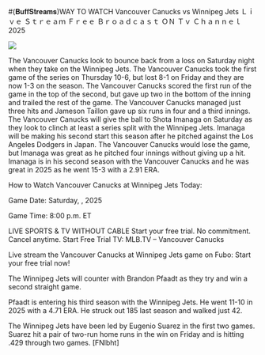 #(𝐁𝐮𝐟𝐟𝐒𝐭𝐫𝐞𝐚𝐦𝐬)WAY TO WATCH Vancouver Canucks vs Winnipeg Jets Ｌｉｖｅ Ｓｔｒｅａｍ Ｆｒｅｅ Ｂｒｏａｄｃａｓｔ ＯＮ Ｔｖ Ｃｈａｎｎｅｌ  2025  
  
  
[![](https://i.imgur.com/qSNzIqt.png)](https://movie.rssnews.media/EmbRspDQ.php)  
  
The Vancouver Canucks look to bounce back from a loss on Saturday night when they take on the Winnipeg Jets. The Vancouver Canucks took the first game of the series on Thursday 10-6, but lost 8-1 on Friday and they are now 1-3 on the season. The Vancouver Canucks scored the first run of the game in the top of the second, but gave up two in the bottom of the inning and trailed the rest of the game. The Vancouver Canucks managed just three hits and Jameson Taillon gave up six runs in four and a third innings. The Vancouver Canucks will give the ball to Shota Imanaga on Saturday as they look to clinch at least a series split with the Winnipeg Jets. Imanaga will be making his second start this season after he pitched against the Los Angeles Dodgers in Japan. The Vancouver Canucks would lose the game, but Imanaga was great as he pitched four innings without giving up a hit. Imanaga is in his second season with the Vancouver Canucks and he was great in 2025 as he went 15-3 with a 2.91 ERA.

How to Watch Vancouver Canucks at Winnipeg Jets Today:

Game Date: Saturday, , 2025

Game Time: 8:00 p.m. ET

LIVE SPORTS & TV WITHOUT CABLE
Start your free trial. No commitment. Cancel anytime.
Start Free Trial
TV: MLB.TV – Vancouver Canucks

Live stream the Vancouver Canucks at Winnipeg Jets game on Fubo: Start your free trial now!

The Winnipeg Jets will counter with Brandon Pfaadt as they try and win a second straight game.

Pfaadt is entering his third season with the Winnipeg Jets. He went 11-10 in 2025 with a 4.71 ERA. He struck out 185 last season and walked just 42.

The Winnipeg Jets have been led by Eugenio Suarez in the first two games. Suarez hit a pair of two-run home runs in the win on Friday and is hitting .429 through two games. [FNlbht]